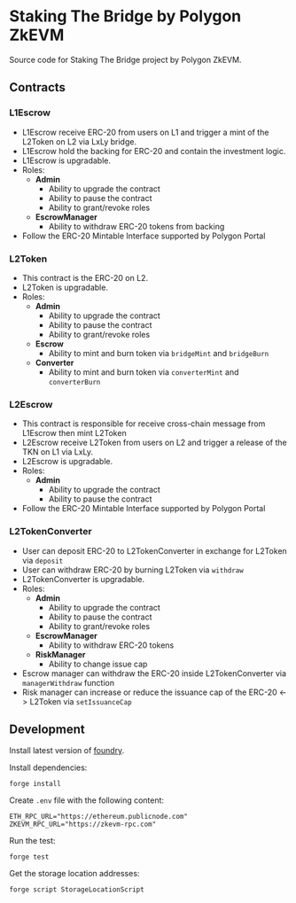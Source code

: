 # Staking The Bridge by Polygon ZkEVM

Source code for Staking The Bridge project by Polygon ZkEVM.

## Contracts

### L1Escrow

- L1Escrow receive ERC-20 from users on L1 and trigger a mint of the L2Token on L2
  via LxLy bridge.
- L1Escrow hold the backing for ERC-20 and contain the investment logic.
- L1Escrow is upgradable.
- Roles:
  - **Admin**
    - Ability to upgrade the contract
    - Ability to pause the contract
    - Ability to grant/revoke roles
  - **EscrowManager**
    - Ability to withdraw ERC-20 tokens from backing
- Follow the ERC-20 Mintable Interface supported by Polygon Portal

### L2Token

- This contract is the ERC-20 on L2.
- L2Token is upgradable.
- Roles:
  - **Admin**
    - Ability to upgrade the contract
    - Ability to pause the contract
    - Ability to grant/revoke roles
  - **Escrow**
    - Ability to mint and burn token via `bridgeMint` and `bridgeBurn`
  - **Converter**
    - Ability to mint and burn token via `converterMint` and `converterBurn`

### L2Escrow

- This contract is responsible for receive cross-chain message from
  L1Escrow then mint L2Token
- L2Escrow receive L2Token from users on L2 and trigger a release of the TKN
  on L1 via LxLy.
- L2Escrow is upgradable.
- Roles:
  - **Admin**
    - Ability to upgrade the contract
    - Ability to pause the contract
- Follow the ERC-20 Mintable Interface supported by Polygon Portal

### L2TokenConverter

- User can deposit ERC-20 to L2TokenConverter in exchange for L2Token via `deposit`
- User can withdraw ERC-20 by burning L2Token via `withdraw`
- L2TokenConverter is upgradable.
- Roles:
  - **Admin**
    - Ability to upgrade the contract
    - Ability to pause the contract
    - Ability to grant/revoke roles
  - **EscrowManager**
    - Ability to withdraw ERC-20 tokens
  - **RiskManager**
    - Ability to change issue cap
- Escrow manager can withdraw the ERC-20 inside L2TokenConverter via `managerWithdraw`
  function
- Risk manager can increase or reduce the issuance cap of the ERC-20 <-> L2Token
  via `setIssuanceCap`

## Development

Install latest version of [foundry](https://github.com/foundry-rs/foundry).

Install dependencies:

```shell
forge install
```

Create `.env` file with the following content:

```shell
ETH_RPC_URL="https://ethereum.publicnode.com"
ZKEVM_RPC_URL="https://zkevm-rpc.com"
```

Run the test:

```shell
forge test
```

Get the storage location addresses:

```shell
forge script StorageLocationScript
```
